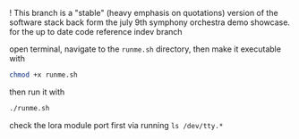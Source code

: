 ! This branch is a "stable" (heavy emphasis on quotations) version of the software stack back form the july 9th symphony orchestra demo showcase. for the up to date code reference indev branch

open terminal, navigate to the `runme.sh` directory, then make it executable with
```bash
chmod +x runme.sh
```
then run it with
```bash
./runme.sh
```
check the lora module port first via running `ls /dev/tty.*`
